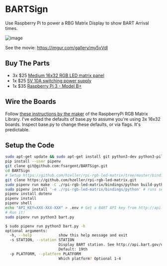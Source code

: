# BARTSign

Use Raspberry Pi to power a RBG Matrix Display to show BART Arrival times.

![image](https://i.imgur.com/iaVmHZhb.jpg)

See the movie: https://imgur.com/gallery/my5vVdl

## Buy The Parts

- 3x \$25 [Medium 16x32 RGB LED matrix panel](https://www.adafruit.com/product/420)
- 1x \$25 [5V 10A switching power supply](https://www.adafruit.com/product/658)
- 1x \$35 [Raspberry Pi 3 - Model B+](https://www.adafruit.com/product/3775)

## Wire the Boards

Follow [these instructions by the maker](https://github.com/hzeller/rpi-rgb-led-matrix/blob/master/wiring.md) of the RaspberryPi RGB Matrix Library.
I've edited the defaults of base.py to assume you're using 3x 16x32 boards. Inspect base.py to change these defaults, or via flags. It's predictable.

## Setup the Code

```bash
sudo apt-get update && sudo apt-get install git python3-dev python3-pillow libtiff-dev  zlib1g-dev libfreetype6-dev liblcms1-dev libwebp-dev tcl8.5-dev tk8.5-dev -y
pip install --user pipenv
git clone git@github.com:fsargent/BARTSign.git
cd BARTSign
# Setup https://github.com/hzeller/rpi-rgb-led-matrix/tree/master/bindings/python
git clone https://github.com/hzeller/rpi-rgb-led-matrix.git
sudo pipenv run make -C ./rpi-rgb-led-matrix/bindings/python build-python PYTHON=$(which python3)
sudo pipenv install '-e ./rpi-rgb-led-matrix/bindings/python' # runs setup.py install for pipenv
pipenv install dotenv
pipenv install
pipenv shell
echo "API_KEY=XXX-XXX-XXX" > .env # Get a BART API key from http://api.bart.gov/docs/overview/index.aspx
# Run it!
sudo pipenv run python3 bart.py
```

```bash
$ sudo pipenv run python3 bart.py -h
optional arguments:
  -h, --help            show this help message and exit
  -s STATION, --station STATION
                        Display BART station. See http://api.bart.gov/docs/overview/abbrev.aspx.
                        Default: 19th
  -p PLATFORM, --platform PLATFORM
                        Which platform? Optional 1-4
```
